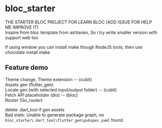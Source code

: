 # bloc_starter

THE STARTER BLOC PROJECT FOR LEARN BLOC (ADD ISSUE FOR HELP ME IMPROVE IT)  <br>
Inspire from bloc template from ashtanko, So i try write smaller version with support web too

If using window you can install make though NodeJS tools, then use chocolate install make

## Feature demo

Theme change, Theme extension -- (cubit)   <br>
Assets gen (flutter_gen)  <br>
Locale gen (with selected input/output folder) -- (cubit)   <br>
Fetch API placeholder (dio) -- (bloc)   <br>
Router (Go_router)   <br>


delete .dart_tool if gen assets  <br> 
Bad state: Unable to generate package graph, no `bloc_starter\.dart_tool\flutter_gen\pubspec.yaml` found.  <br>
